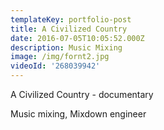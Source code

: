 ```yaml
---
templateKey: portfolio-post
title: A Civilized Country
date: 2016-07-05T10:05:52.000Z
description: Music Mixing
image: /img/fornt2.jpg
videoId: '268039942'
---
```

A Civilized Country - documentary

Music mixing, Mixdown engineer
